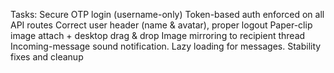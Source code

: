 Tasks:
Secure OTP login (username-only)
Token-based auth enforced on all API routes
Correct user header (name & avatar), proper logout
Paper-clip image attach + desktop drag & drop
Image mirroring to recipient thread
Incoming-message sound notification.
Lazy loading for messages.
Stability fixes and cleanup